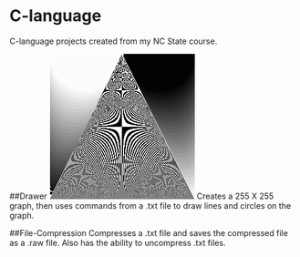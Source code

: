 # C-language
C-language  projects created from my NC State course. 

##Drawer
![alt tag](https://github.com/btyy77c/C-language/blob/master/drawer/output.jpg)
Creates a 255 X 255 graph, then uses commands from a .txt file to draw lines and circles on the graph.

##File-Compression
Compresses a .txt file and saves the compressed file as a .raw file.  Also has the ability to uncompress .txt files. 
